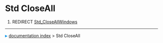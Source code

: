 # Std CloseAll
1.  REDIRECT [Std_CloseAllWindows](Std_CloseAllWindows.md)



---
![](images/Right_arrow.png) [documentation index](../README.md) > Std CloseAll
